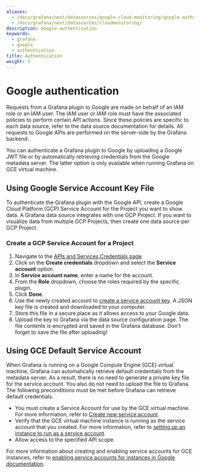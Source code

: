 ```yaml
---
aliases:
  - /docs/grafana/next/datasources/google-cloud-monitoring/google-authentication/
  - /docs/grafana/next/datasources/cloudmonitoring/
description: Google authentication
keywords:
  - grafana
  - google
  - authentication
title: Authentication
weight: 5
---
```


# Google authentication

Requests from a Grafana plugin to Google are made on behalf of an IAM role or an IAM user. The IAM user or IAM role must have the associated policies to perform certain API actions. Since these policies are specific to each data source, refer to the data source documentation for details. All requests to Google APIs are performed on the server-side by the Grafana backend.

You can authenticate a Grafana plugin to Google by uploading a Google JWT file or by automatically retrieving credentials from the Google metadata server. The latter option is only available when running Grafana on GCE virtual machine.

## Using Google Service Account Key File

To authenticate the Grafana plugin with the Google API, create a Google Cloud Platform (GCP) Service Account for the Project you want to show data. A Grafana data source integrates with one GCP Project. If you want to visualize data from multiple GCP Projects, then create one data source per GCP Project.

### Create a GCP Service Account for a Project

1. Navigate to the [APIs and Services Credentials page](https://console.cloud.google.com/apis/credentials).
1. Click on the **Create credentials** dropdown and select the **Service account** option.
1. In **Service account name**, enter a name for the account.
1. From the **Role** dropdown, choose the roles required by the specific plugin.
1. Click **Done**.
1. Use the newly created account to [create a service account key](https://cloud.google.com/iam/docs/creating-managing-service-account-keys#iam-service-account-keys-create-console). A JSON key file is created and downloaded to your computer.
1. Store this file in a secure place as it allows access to your Google data.
1. Upload the key to Grafana via the data source configuration page.
   The file contents is encrypted and saved in the Grafana database. Don't forget to save the file after uploading!

## Using GCE Default Service Account

When Grafana is running on a Google Compute Engine (GCE) virtual machine, Grafana can automatically retrieve default credentials from the metadata server. As a result, there is no need to generate a private key file for the service account. You also do not need to upload the file to Grafana. The following preconditions must be met before Grafana can retrieve default credentials.

- You must create a Service Account for use by the GCE virtual machine. For more information, refer to [Create new service account](https://cloud.google.com/compute/docs/access/create-enable-service-accounts-for-instances#createanewserviceaccount).
- Verify that the GCE virtual machine instance is running as the service account that you created. For more information, refer to [setting up an instance to run as a service account](https://cloud.google.com/compute/docs/access/create-enable-service-accounts-for-instances#using).
- Allow access to the specified API scope.

For more information about creating and enabling service accounts for GCE instances, refer to [enabling service accounts for instances in Google documentation](https://cloud.google.com/compute/docs/access/create-enable-service-accounts-for-instances).
